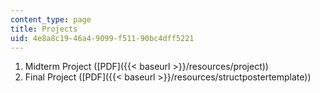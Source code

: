 ```yaml
---
content_type: page
title: Projects
uid: 4e8a8c19-46a4-9099-f511-90bc4dff5221
---
```


1.  Midterm Project ([PDF]({{< baseurl >}}/resources/project))
2.  Final Project ([PDF]({{< baseurl >}}/resources/structpostertemplate))